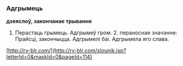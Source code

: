 ### Адгрымець
**дзеяслоў, закончанае трыванне**

1. Перастаць грымець. Адгрымеў гром. 2. пераноснае значэнне: Прайсці, закончыцца. Адгрымелі баі. Адгрымела яго слава.

<a rel="author">[http://rv-blr.com/](http://rv-blr.com/slounik.jsp?letterId=0&maskId=0&pageId=114)</a>
